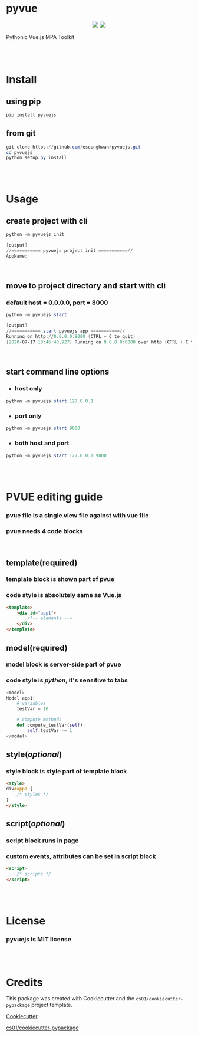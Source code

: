 # pyvue
<p align="center">

<a href="https://pypi.python.org/pypi/pyvuejs">
<img src="https://img.shields.io/pypi/v/pyvuejs.svg" /></a>
<a href="https://travis-ci.org/eseunghwan/pyvuejs"><img src="https://travis-ci.org/eseunghwan/pyvuejs.svg?branch=master" /></a>
</p>
Pythonic Vue.js MPA Toolkit

<br>
<br>
<br>
<br>

# Install
## using pip
```powershell
pip install pyvuejs
```
## from git
```powershell
git clone https://github.com/eseunghwan/pyvuejs.git
cd pyvuejs
python setup.py install
```

<br>
<br>

# Usage
## create project with cli
```powershell
python -m pyvuejs init

[output]
//=========== pyvuejs project init ===========//
AppName: 
```
<br>

## move to project directory and start with cli
### default host = 0.0.0.0, port = 8000
```powershell
python -m pyvuejs start

[output]
//=========== start pyvuejs app ===========//
Running on http://0.0.0.0:8000 (CTRL + C to quit)
[2020-07-17 18:46:40,927] Running on 0.0.0.0:8000 over http (CTRL + C to quit)
```
<br>

## start command line options
- ### host only
```powershell
python -m pyvuejs start 127.0.0.1
```

- ### port only
```powershell
python -m pyvuejs start 9000
```

- ### both host and port
```powershell
python -m pyvuejs start 127.0.0.1 9000
```

<br>
<br>

# PVUE editing guide
### pvue file is a single view file against with vue file
### pvue needs 4 code blocks
<br>

## template(<b>required</b>)
### template block is shown part of pvue
### code style is absolutely same as <b>Vue.js</b>
```html
<template>
    <div id="app1">
        <!-- elements -->
    </div>
</template>
```

## model(<b>required</b>)
### model block is server-side part of pvue
### code style is <i>python</i>, it's sensitive to <b>tabs</b>
```python
<model>
Model app1:
    # variables
    testVar = 10

    # compute methods
    def compute_testVar(self):
        self.testVar -= 1
</model>
```

## style(<i>optional</i>)
### style block is style part of template block
```html
<style>
div#app1 {
    /* styles */
}
</style>
```

## script(<i>optional</i>)
### script block runs in page
### custom events, attributes can be set in script block
```html
<script>
    /* scripts */
</script>
```

<br>
<br>

# License
### pyvuejs is MIT license

<br>
<br>

# Credits
This package was created with Cookiecutter and the `cs01/cookiecutter-pypackage` project template.

[Cookiecutter](https://github.com/audreyr/cookiecutter)

[cs01/cookiecutter-pypackage](https://github.com/cs01/cookiecutter-pypackage)
